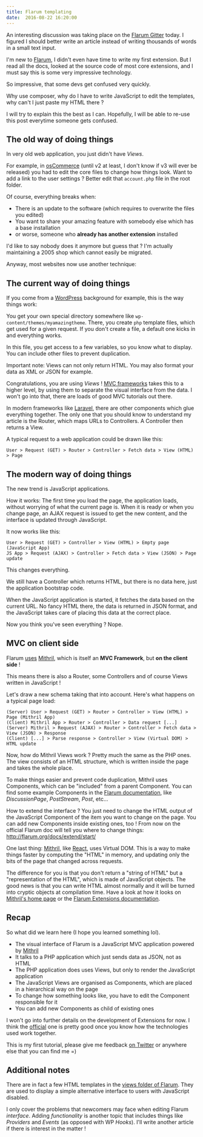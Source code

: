 ```yaml
---
title: Flarum templating
date:  2016-08-22 16:20:00
---
```


An interesting discussion was taking place on the [Flarum Gitter](https://gitter.im/flarum/flarum) today.
I figured I should better write an article instead of writing thousands of words in a small text input.

I'm new to [Flarum](http://flarum.org/), I didn't even have time to write my first extension.
But I read all the docs, looked at the source code of most core extensions,
and I must say this is some very impressive technology.

So impressive, that some devs get confused very quickly.

Why use composer, why do I have to write JavaScript to edit the templates, why can't I just paste my HTML there ?

I will try to explain this the best as I can.
Hopefully, I will be able to re-use this post everytime someone gets confused.

## The old way of doing things

In very old web application, you just didn't have *Views*.

For example, in [osCommerce](https://www.oscommerce.com/) (until v2 at least, I don't know if v3 will ever be released)
you had to edit the core files to change how things look.
Want to add a link to the user settings ?
Better edit that `account.php` file in the root folder.

Of course, everything breaks when:

- There is an update to the software (which requires to overwrite the files you edited)
- You want to share your amazing feature with somebody else which has a base installation
- or worse, someone who **already has another extension** installed

I'd like to say nobody does it anymore but guess that ?
I'm actually maintaining a 2005 shop which cannot easily be migrated.

Anyway, most websites now use another technique:

## The current way of doing things

If you come from a [WordPress](https://wordpress.org/) background for example, this is the way things work:

You get your own special directory somewhere like `wp-content/themes/myamazingtheme`.
There, you create `php` template files, which get used for a given request.
If you don't create a file, a default one kicks in and everything works.

In this file, you get access to a few variables, so you know what to display.
You can include other files to prevent duplication.

Important note: Views can not only return HTML.
You may also format your data as XML or JSON for example.

Congratulations, you are using *Views* !
[MVC frameworks](https://en.wikipedia.org/wiki/Model%E2%80%93view%E2%80%93controller) takes this to a higher level,
by using them to separate the visual interface from the data.
I won't go into that, there are loads of good MVC tutorials out there.

In modern frameworks like [Laravel](https://laravel.com/), there are other components which glue everything together.
The only one that you should know to understand my article is the Router, which maps URLs to Controllers.
A Controller then returns a View.

A typical request to a web application could be drawn like this:

    User > Request (GET) > Router > Controller > Fetch data > View (HTML) > Page

## The modern way of doing things

The new trend is JavaScript applications.

How it works: The first time you load the page, the application loads, without worrying of what the current page is.
When it is ready or when you change page, an AJAX request is issued to get the new content, and the interface is updated through JavaScript.

It now works like this:

    User > Request (GET) > Controller > View (HTML) > Empty page (JavaScript App)
    JS App > Request (AJAX) > Controller > Fetch data > View (JSON) > Page update

This changes everything.

We still have a Controller which returns HTML, but there is no data here, just the application bootstrap code.

When the JavaScript application is started, it fetches the data based on the current URL.
No fancy HTML there, the data is returned in JSON format, and the JavaScript takes care of placing this data at the correct place.

Now you think you've seen everything ? Nope.

## MVC on client side

Flarum [uses](http://flarum.org/docs/extend/start/#changing-the-ui) [Mithril](http://mithril.js.org/),
which is itself an **MVC Framework**, but **on the client side** !

This means there is also a Router, some Controllers and of course Views written in JavaScript !

Let's draw a new schema taking that into account.
Here's what happens on a typical page load:

    (Server) User > Request (GET) > Router > Controller > View (HTML) > Page (Mithril App)
    (Client) Mithril App > Router > Controller > Data request [...]
    (Server) Mithril > Request (AJAX) > Router > Controller > Fetch data > View (JSON) > Response
    (Client) [...] > Parse response > Controller > View (Virtual DOM) > HTML update

Now, how do Mithril Views work ?
Pretty much the same as the PHP ones.
The view consists of an HTML structure, which is written inside the page and takes the whole place.

To make things easier and prevent code duplication, Mithril uses Components, which can be "included" from a parent Component.
You can find some example Components in the [Flarum documentation](http://flarum.org/docs/extend/start/#components), like *DiscussionPage*, *PostStream*, *Post*, etc...

How to extend the interface ?
You just need to change the HTML output of the JavaScript Component of the item you want to change on the page.
You can add new Components inside existing ones, too !
From now on the official Flarum doc will tell you where to change things: <http://flarum.org/docs/extend/start/>

One last thing: [Mithril](http://mithril.js.org/), like [React](https://facebook.github.io/react/), uses Virtual DOM.
This is a way to make things faster by computing the "HTML" in memory, and updating only the bits of the page that changed across requests.

The difference for you is that you don't return a "string of HTML" but a "representation of the HTML", which is made of JavaScript objects.
The good news is that you can write HTML almost normally and it will be turned into cryptic objects at compilation time.
Have a look at how it looks on [Mithril's home page](http://mithril.js.org/) or the [Flarum Extensions documentation](http://flarum.org/docs/extend/start/).

## Recap

So what did we learn here (I hope you learned something lol).

- The visual interface of Flarum is a JavaScript MVC application powered by [Mithril](http://mithril.js.org/)
- It talks to a PHP application which just sends data as JSON, not as HTML
- The PHP application does uses Views, but only to render the JavaScript application
- The JavaScript Views are organised as Components, which are placed in a hierarchical way on the page
- To change how something looks like, you have to edit the Component responsible for it
- You can add new Components as child of existing ones

I won't go into further details on the development of Extensions for now.
I think the [official](http://flarum.org/docs/extend/start/) one is pretty good once you know how the technologies used work together.

This is my first tutorial, please give me feedback [on Twitter](https://twitter.com/clarkwinkelmann) or anywhere else that you can find me =)

## Additional notes

There are in fact a few HTML templates in the [views folder of Flarum](https://github.com/flarum/core/tree/master/views).
They are used to display a simple alternative interface to users with JavaScript disabled.

I only cover the problems that newcomers may face when editing Flarum *interface*.
Adding *functionality* is another topic that includes things like *Providers* and *Events* (as opposed with WP *Hooks*).
I'll write another article if there is interest in the matter !
